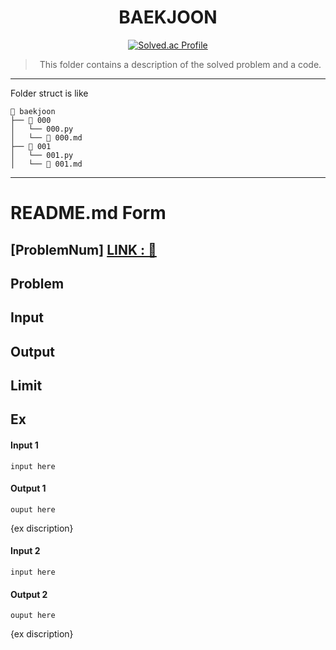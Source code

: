 <div align="center">

# BAEKJOON

[![Solved.ac Profile](http://mazassumnida.wtf/api/v2/generate_badge?boj=ksp317)](https://solved.ac/ksp317/)

 > This folder contains a description of the solved problem and a code.

</div>

<hr>

Folder struct is like

```
📂 baekjoon  
├── 📂 000  
│   └── 000.py
│   └── 📄 000.md 
├── 📂 001  
│   └── 001.py
│   └── 📄 001.md   
```
<hr>

# README.md Form

## [ProblemNum] [LINK : 🔐](linkhere) 

## Problem

## Input

## Output

## Limit

## Ex

<div>
  <div>

#### Input 1
    input here
  </div>
  
  <div>

#### Output 1
    ouput here
  </div>

  {ex discription}
</div>

<div>
  <div>

#### Input 2
    input here
  </div>
  
  <div>

#### Output 2
    ouput here
  </div>
  
  {ex discription}
</div>